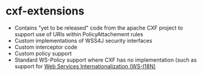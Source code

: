 cxf-extensions
===========

<ul>
<li>Contains "yet to be released" code from the apache CXF project to support use of URIs within PolicyAttachement rules</li>
<li>Custom implementations of WSS4J security interfaces</li>
<li>Custom interceptor code</li>
<li>Custom policy support</li>
<li>Standard WS-Policy support where CXF has no implementation (such as support for <a href="http://www.w3.org/TR/ws-i18n/">Web Services Internationalization (WS-I18N)</a></li>
</ul>

